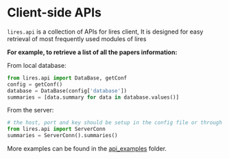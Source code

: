 
# Client-side APIs

`lires.api` is a collection of APIs for lires client,
It is designed for easy retrieval of most frequently used modules of lires

**For example, to retrieve a list of all the papers information:**

From local database:
```python
from lires.api import DataBase, getConf
config = getConf()
database = DataBase(config['database'])
summaries = [data.summary for data in database.values()]
```
From the server:
```python
# the host, port and key should be setup in the config file or through GUI
from lires.api import ServerConn
summaries = ServerConn().summaries()
```

More examples can be found in the [api_examples](../api_examples) folder.